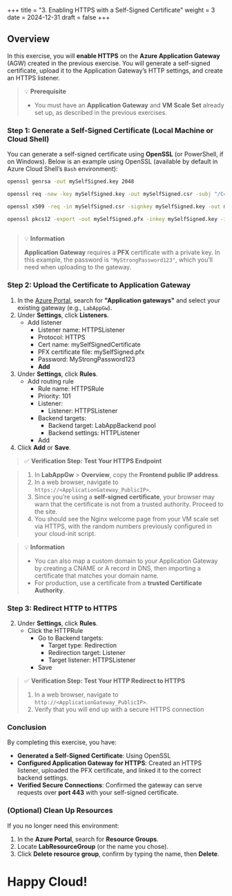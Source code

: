 +++
title = "3. Enabling HTTPS with a Self-Signed Certificate"
weight = 3
date = 2024-12-31
draft = false
+++

## Overview
In this exercise, you will **enable HTTPS** on the **Azure Application Gateway** (AGW) created in the previous exercise. You will generate a self-signed certificate, upload it to the Application Gateway’s HTTP settings, and create an HTTPS listener.  

> 💡 **Prerequisite**
> 
> - You must have an **Application Gateway** and **VM Scale Set** already set up, as described in the previous exercises.  

### Step 1: Generate a Self-Signed Certificate (Local Machine or Cloud Shell)

You can generate a self-signed certificate using **OpenSSL** (or PowerShell, if on Windows). Below is an example using OpenSSL (available by default in Azure Cloud Shell’s `Bash` environment):

```bash
openssl genrsa -out mySelfSigned.key 2048

openssl req -new -key mySelfSigned.key -out mySelfSigned.csr -subj "/C=SE/ST=-/L=Molndal/O=CampusMolndal/CN=labappgw"

openssl x509 -req -in mySelfSigned.csr -signkey mySelfSigned.key -out mySelfSigned.crt -days 365

openssl pkcs12 -export -out mySelfSigned.pfx -inkey mySelfSigned.key -in mySelfSigned.crt -passout pass:"MyStrongPassword123"
  
```

> 💡 **Information**
> 
> **Application Gateway** requires a **PFX** certificate with a private key. In this example, the password is `"MyStrongPassword123"`, which you’ll need when uploading to the gateway.

### Step 2: Upload the Certificate to Application Gateway
1. In the [Azure Portal](https://portal.azure.com/), search for **"Application gateways"** and select your existing gateway (e.g., `LabAppGw`).
2. Under **Settings**, click **Listeners**.
	- Add listener
		- Listener name: HTTPSListener
		- Protocol: HTTPS
		- Cert name: mySelfSignedCertificate
		- PFX certificate file: mySelfSigned.pfx
		- Password: MyStrongPassword123
		- **Add**
2. Under **Settings**, click **Rules**.
	- Add routing rule
		- Rule name: HTTPSRule
		- Priority: 101
		- Listener:
			- Listener: HTTPSListener
		- Backend targets:
			- Backend target: LabAppBackend pool
			- Backend settings: HTTPListener
		- Add
3. Click **Add** or **Save**.

> ✅ **Verification Step: Test Your HTTPS Endpoint**  

> 1. In **LabAppGw** > **Overview**, copy the **Frontend public IP address**.
> 2. In a web browser, navigate to `https://<ApplicationGateway_PublicIP>`.
> 3. Since you’re using a **self-signed certificate**, your browser may warn that the certificate is not from a trusted authority. Proceed to the site.
> 4. You should see the Nginx welcome page from your VM scale set via HTTPS, with the random numbers previously configured in your cloud-init script.

> 💡 **Information**
> 
> 	- You can also map a custom domain to your Application Gateway by creating a CNAME or A record in DNS, then importing a certificate that matches your domain name.  
> 	- For production, use a certificate from a **trusted Certificate Authority**.

### Step 3: Redirect HTTP to HTTPS
2. Under **Settings**, click **Rules**.
	- Click the HTTPRule
		- Go to Backend targets:
			- Target type: Redirection
			- Redirection target: Listener
			- Target listener: HTTPSListener
		- Save

> ✅ **Verification Step: Test Your HTTP Redirect to HTTPS**  
> 
> 1. In a web browser, navigate to `http://<ApplicationGateway_PublicIP>`.
> 2. Verify that you will end up with a secure HTTPS connection


### Conclusion
By completing this exercise, you have:

- **Generated a Self-Signed Certificate**: Using OpenSSL  
- **Configured Application Gateway for HTTPS**: Created an HTTPS listener, uploaded the PFX certificate, and linked it to the correct backend settings.  
- **Verified Secure Connections**: Confirmed the gateway can serve requests over **port 443** with your self-signed certificate.

### (Optional) Clean Up Resources
If you no longer need this environment:

1. In the **Azure Portal**, search for **Resource Groups**.
2. Locate **LabResourceGroup** (or the name you chose).
3. Click **Delete resource group**, confirm by typing the name, then **Delete**.

# Happy Cloud!